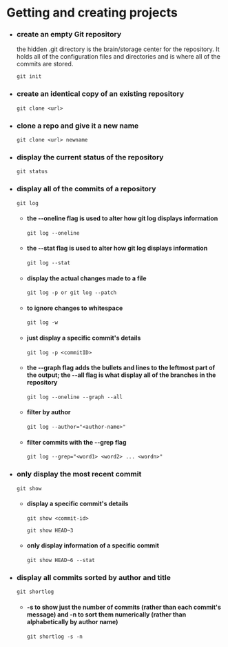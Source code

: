 # Getting and creating projects

- ### create an empty Git repository
  the hidden .git directory is the brain/storage center for the repository. It holds all of the configuration files and directories and is where all of the commits are stored.

  `git init`

- ### create an identical copy of an existing repository

  `git clone <url>`

- ### clone a repo and give it a new name

  `git clone <url> newname`
  
- ### display the current status of the repository  
  
  `git status`

- ### display all of the commits of a repository
  
  `git log`

  - #### the --oneline flag is used to alter how git log displays information

    `git log --oneline`

  - #### the --stat flag is used to alter how git log displays information

    `git log --stat`

  - #### display the actual changes made to a file

    `git log -p or git log --patch`

  - #### to ignore changes to whitespace
  
    `git log -w`

  - #### just display a specific commit's details

    `git log -p <commitID>`

  - #### the --graph flag adds the bullets and lines to the leftmost part of the output; the --all flag is what display all of the branches in the repository

    `git log --oneline --graph --all`
    
  - #### filter by author
    
    `git log --author="<author-name>"`
    
  - #### filter commits with the --grep flag

    `git log --grep="<word1> <word2> ... <wordn>"`

- ### only display the most recent commit

  `git show`

  - #### display a specific commit's details
    
    `git show <commit-id>`
    
    `git show HEAD~3`
    
  - #### only display information of a specific commit
    
    `git show HEAD~6 --stat`
    
- ### display all commits sorted by author and title

  `git shortlog`
  
  - #### -s to show just the number of commits (rather than each commit's message) and -n to sort them numerically (rather than alphabetically by author name)

    `git shortlog -s -n`